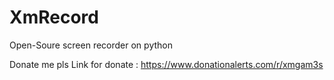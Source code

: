 # XmRecord

Open-Soure screen recorder on python

Donate me pls
Link for donate : https://www.donationalerts.com/r/xmgam3s
